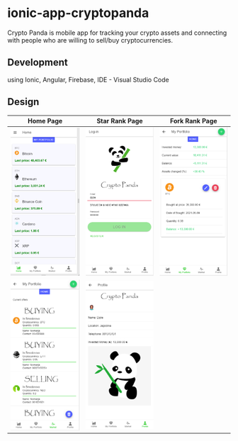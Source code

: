 # ionic-app-cryptopanda
Crypto Panda is mobile app for tracking your crypto assets and connecting with people who are willing to sell/buy cryptocurrencies. 


## Development

using Ionic, Angular, Firebase, IDE - Visual Studio Code

## Design

Home Page                  |  Star Rank Page           |  Fork Rank Page 
:-------------------------:|:-------------------------:|:-------------------------: 
<img src="cryptoPanda1.png" alt="Home" width="300">  |  <img src="cryptoPanda2.png" alt="Stars" width="300"> | <img src="cryptoPanda3.png" alt="Forks" width="300">
<img src="cryptoPanda4.png" alt="Home" width="300">  |  <img src="cryptoPanda5.png" alt="Stars" width="300">
